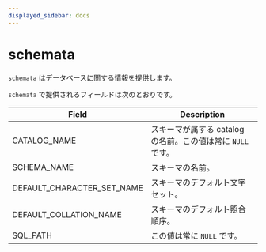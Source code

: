 ```yaml
---
displayed_sidebar: docs
---
```


# schemata

`schemata` はデータベースに関する情報を提供します。

`schemata` で提供されるフィールドは次のとおりです。

| **Field**                  | **Description**                                              |
| -------------------------- | ------------------------------------------------------------ |
| CATALOG_NAME               | スキーマが属する catalog の名前。この値は常に `NULL` です。 |
| SCHEMA_NAME                | スキーマの名前。                                             |
| DEFAULT_CHARACTER_SET_NAME | スキーマのデフォルト文字セット。                            |
| DEFAULT_COLLATION_NAME     | スキーマのデフォルト照合順序。                              |
| SQL_PATH                   | この値は常に `NULL` です。                                  |